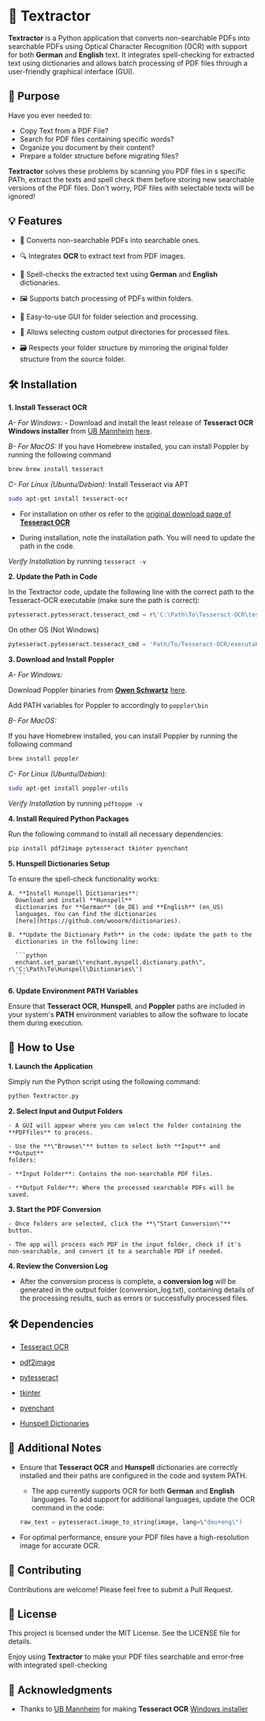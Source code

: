 # 📝 Textractor

**Textractor** is a Python application that converts non-searchable PDFs
into searchable PDFs using Optical Character Recognition (OCR) with
support for both **German** and **English** text. It integrates
spell-checking for extracted text using dictionaries and allows batch
processing of PDF files through a user-friendly graphical interface
(GUI).

## 🎯 Purpose

Have you ever needed to:

- Copy Text from a PDF File?
- Search for PDF files containing specific words?
- Organize you document by their content?
- Prepare a folder structure before migrating files?

**Textractor** solves these problems by scanning you PDF files in s specific PATh, extract the texts and spell check them before storing new searchable versions of the PDF files. Don't worry, PDF files with selectable texts will be ignored!

## 💡 Features

- 📄 Converts non-searchable PDFs into searchable ones.

- 🔍 Integrates **OCR** to extract text from PDF images.

- 📝 Spell-checks the extracted text using **German** and **English**
  dictionaries.

- 🖼️ Supports batch processing of PDFs within folders.

- 🔧 Easy-to-use GUI for folder selection and processing.

- 📂 Allows selecting custom output directories for processed files.

- 🗃️ Respects your folder structure by mirroring the original folder structure from the source folder.

## 🛠️ Installation

**1. Install Tesseract OCR**

_A- For Windows:_ - Download and install the least release of **Tesseract OCR Windows installer** from [UB Mannheim](https://github.com/UB-Mannheim)
[here](https://github.com/UB-Mannheim/tesseract).

_B- For MacOS:_
If you have Homebrew installed, you can install Poppler by running the following command

```bash
brew brew install tesseract

```

_C- For Linux (Ubuntu/Debian):_
Install Tesseract via APT

```bash
sudo apt-get install tesseract-ocr
```

- For installation on other os refer to the
  [original download page of **Tesseract OCR**](https://github.com/tesseract-ocr/tessdoc/blob/main/Downloads.md)

- During installation, note the installation path. You will need to
  update the path in the code.

_*Verify Installation*_ by running `tesseract -v`

**2. Update the Path in Code**

In the Textractor code, update the following line with the correct path
to the Tesseract-OCR executable (make sure the path is correct):

```python
pytesseract.pytesseract.tesseract_cmd = r\'C:\Path\To\Tesseract-OCR\tesseract.exe\'
```

On other OS (Not Windows)

```python
pytesseract.pytesseract.tesseract_cmd = 'Path/To/Tesseract-OCR/executable/'
```

**3. Download and Install Poppler**

_A- For Windows:_

Download Poppler binaries from [**Owen Schwartz**](https://github.com/oschwartz10612)
[here](https://github.com/oschwartz10612/poppler-windows/releases).

Add PATH variables for Poppler to accordingly to `poppler\bin`

_B- For MacOS:_

If you have Homebrew installed, you can install Poppler by running the following command

```bash
brew install poppler
```

_C- For Linux (Ubuntu/Debian):_

```bash
sudo apt-get install poppler-utils
```

_*Verify Installation*_ by running `pdftoppm -v`

**4. Install Required Python Packages**

Run the following command to install all necessary dependencies:

```bash
pip install pdf2image pytesseract tkinter pyenchant
```

**5. Hunspell Dictionaries Setup**

To ensure the spell-check functionality works:

    A. **Install Hunspell Dictionaries**:
      Download and install **Hunspell**
      dictionaries for **German** (de_DE) and **English** (en_US)
      languages. You can find the dictionaries
      [here](https://github.com/wooorm/dictionaries).

    B. **Update the Dictionary Path** in the code: Update the path to the
      dictionaries in the following line:

      ```python
      enchant.set_param(\"enchant.myspell.dictionary.path\", r\'C:\Path\To\Hunspell\Dictionaries\')
      ```

**6. Update Environment PATH Variables**

Ensure that **Tesseract OCR**, **Hunspell**, and **Poppler** paths are included
in your system's **PATH** environment variables to allow the software to
locate them during execution.

## 🚀 How to Use

**1. Launch the Application**

Simply run the Python script using the following command:

```bash
python Textractor.py
```

**2. Select Input and Output Folders**

    - A GUI will appear where you can select the folder containing the **PDFfiles** to process.

    - Use the **\"Browse\"** button to select both **Input** and **Output**
    folders:

    - **Input Folder**: Contains the non-searchable PDF files.

    - **Output Folder**: Where the processed searchable PDFs will be saved.

**3. Start the PDF Conversion**

    - Once folders are selected, click the **\"Start Conversion\"** button.

    - The app will process each PDF in the input folder, check if it's
    non-searchable, and convert it to a searchable PDF if needed.

**4. Review the Conversion Log**

- After the conversion process is complete, a **conversion log** will be
  generated in the output folder (conversion_log.txt), containing
  details of the processing results, such as errors or successfully
  processed files.

## 🛠️ Dependencies

- [Tesseract OCR](https://github.com/tesseract-ocr/tesseract)

- [pdf2image](https://github.com/Belval/pdf2image)

- [pytesseract](https://pypi.org/project/pytesseract/)

- [tkinter](https://docs.python.org/3/library/tkinter.html)

- [pyenchant](https://pyenchant.github.io/pyenchant/)

- [Hunspell Dictionaries](https://github.com/wooorm/dictionaries)

## 📝 Additional Notes

- Ensure that **Tesseract OCR** and **Hunspell** dictionaries are
  correctly installed and their paths are configured in the code and
  system PATH.

  - The app currently supports OCR for both **German** and **English**
    languages. To add support for additional languages, update the OCR
    command in the code:

  ```python
  raw_text = pytesseract.image_to_string(image, lang=\"deu+eng\")
  ```

- For optimal performance, ensure your PDF files have a high-resolution
  image for accurate OCR.

## 🤝 Contributing

Contributions are welcome! Please feel free to submit a Pull Request.

## 📜 License

This project is licensed under the MIT License. See the LICENSE file for
details.

Enjoy using **Textractor** to make your PDF files searchable and
error-free with integrated spell-checking

## 🙏 Acknowledgments

- Thanks to [UB Mannheim](https://github.com/UB-Mannheim) for making **Tesseract OCR** [Windows installer](https://github.com/UB-Mannheim/tesseract)
